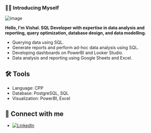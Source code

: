 ### 🙋‍♂️ Introducing Myself

![image](https://github.com/VishalNimbolkar/VishalNimbolkar/assets/80448632/fca28327-b04f-4ebb-be4b-ee03691d29be)


__Hello, I'm Vishal. SQL Developer with expertise in data analysis and reporting, query optimization, database design, and data modelling.__

* Querying data using SQL.
* Generate reports and perform ad-hoc data analysis using SQL.
* Developing dashboards on PowerBI and Looker Studio.
* Data analysis and reporting using Google Sheets and Excel.


## 	:hammer_and_wrench: Tools

* Language: CPP
* Database: PostgreSQL, SQL
* Visualization: PowerBI, Excel
  

## 👋 Connect with me
* [![LinkedIn](https://img.shields.io/badge/LinkedIn-Connect-blue)](https://www.linkedin.com/in/vishalnimbolkar/)




<!--
**VishalNimbolkar/VishalNimbolkar** is a ✨ _special_ ✨ repository because its `README.md` (this file) appears on your GitHub profile.

Here are some ideas to get you started:

- 🔭 I’m currently working on ...
- 🌱 I’m currently learning ...
- 👯 I’m looking to collaborate on ...
- 🤔 I’m looking for help with ...
- 💬 Ask me about ...
- 📫 How to reach me: ...
- 😄 Pronouns: ...
- ⚡ Fun fact: ...
-->
